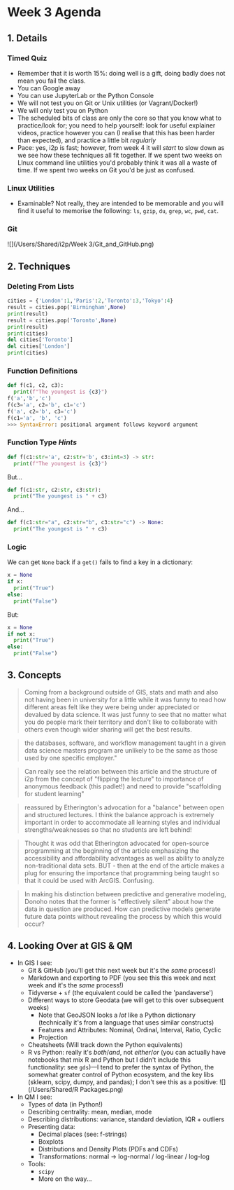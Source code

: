 # Week 3 Agenda

## 1. Details

### Timed Quiz

- Remember that it is worth 15%: doing well is a gift, doing badly does not mean you fail the class.
- You can Google away
- You can use JupyterLab or the Python Console
- We will not test you on Git or Unix utilities (or Vagrant/Docker!)
- We will only test you on Python
- The scheduled bits of class are only the core so that you know what to practice/look for; you need to help yourself: look for useful explainer videos, practice however you can (I realise that this has been harder than expected), and practice a little bit *regularly*
- Pace: yes, i2p is fast; however, from week 4 it will *start* to slow down as we see how these techniques all fit together. If we spent two weeks on LInux command line utilities you'd probably think it was all a waste of time. If we spent two weeks on Git you'd be just as confused.

### Linux Utilities

- Examinable? Not really, they are intended to be memorable and you will find it useful to memorise the following: `ls`, `gzip`, `du`, `grep`, `wc`, `pwd`, `cat`.

### Git

![](/Users/Shared/i2p/Week 3/Git_and_GitHub.png)

## 2. Techniques

### Deleting From Lists

```python
cities = {'London':1,'Paris':2,'Toronto':3,'Tokyo':4}
result = cities.pop('Birmingham',None)
print(result)
result = cities.pop('Toronto',None)
print(result)
print(cities)
del cities['Toronto']
del cities['London']
print(cities)
```

### Function Definitions

```python
def f(c1, c2, c3):
  print(f"The youngest is {c3}")
f('a','b','c')
f(c3='a', c2='b', c1='c')
f('a', c2='b', c3='c')
f(c1='a', 'b', 'c')
>>> SyntaxError: positional argument follows keyword argument
```

### Function Type *Hints*

```python
def f(c1:str='a', c2:str='b', c3:int=3) -> str:
  print(f"The youngest is {c3}")
```

But...

```python
def f(c1:str, c2:str, c3:str):
  print("The youngest is " + c3)
```

And...

```python
def f(c1:str="a", c2:str="b", c3:str="c") -> None:
  print("The youngest is " + c3)
```

### Logic

We can get `None` back if a `get()` fails to find a key in a dictionary:

```python
x = None
if x:
  print("True")
else:
  print("False")
```

But:

```python
x = None
if not x:
  print("True")
else:
  print("False")
```

## 3. Concepts

> Coming from a background outside of GIS, stats and math and also not having been in university for a little while it was funny to read how different areas felt like they were being under appreciated or devalued by data science. It was just funny to see that no matter what you do people mark their territory and don't like to collaborate with others even though wider sharing will get the best results. 

> the databases, software, and workflow management taught in a given data science masters program are unlikely to be the same as those used by one specific employer."

> Can really see the relation between this article and the structure of i2p from the concept of "flipping the lecture" to importance of anonymous feedback (this padlet!) and need to provide "scaffolding for student learning"

> reassured by Etherington's advocation for a "balance" between open and structured lectures. I think the balance approach is extremely important in order to accommodate all learning styles and individual strengths/weaknesses so that no students are left behind!

> Thought it was odd that Etherington advocated for open-source programming at the beginning of the article emphasizing the accessibility and affordability advantages as well as ability to analyze non-traditional data sets. BUT - then at the end of the article makes a plug for ensuring the importance that programming being taught so that it could be used with ArcGIS. Confusing.

> In making his distinction between predictive and generative modeling, Donoho notes that the former is "effectively silent" about how the data in question are produced. How can predictive models generate future data points without revealing the process by which this would occur? 

## 4. Looking Over at GIS & QM

- In GIS I see: 
  - Git & GitHub (you'll get this next week but it's the *same* process!)
  - Markdown and exporting to PDF (you see this this week and next week and it's the *same* process!)
  - Tidyverse + `sf` (the equivalent could be called the 'pandaverse')
  - Different ways to store Geodata (we will get to this over subsequent weeks)
    - Note that GeoJSON looks a *lot* like a Python dictionary (technically it's from a language that uses similar constructs)
    - Features and Attributes: Nominal, Ordinal, Interval, Ratio, Cyclic
    - Projection 
  - Cheatsheets (Will track down the Python equivalents)
  - R vs Python: really it's *both*/*and*, not *either*/*or* (you can actually have notebooks that mix R and Python but I didn't include this functionality: see `gds`)—I tend to prefer the syntax of Python, the somewhat greater control of Python ecosystem, and the key libs (sklearn, scipy, dumpy, and pandas); I don't see this as a positive:
    ![](/Users/Shared/R Packages.png)
- In QM I see:
  - Types of data (in Python!)
  - Describing centrality: mean, median, mode
  - Describing distributions: variance, standard deviation, IQR + outliers
  - Presenting data: 
    - Decimal places (see: f-strings)
    - Boxplots
    - Distributions and Density Plots (PDFs and CDFs)
    - Transformations: normal -> log-normal / log-linear / log-log
  - Tools:
    - `scipy`
    - More on the way...

